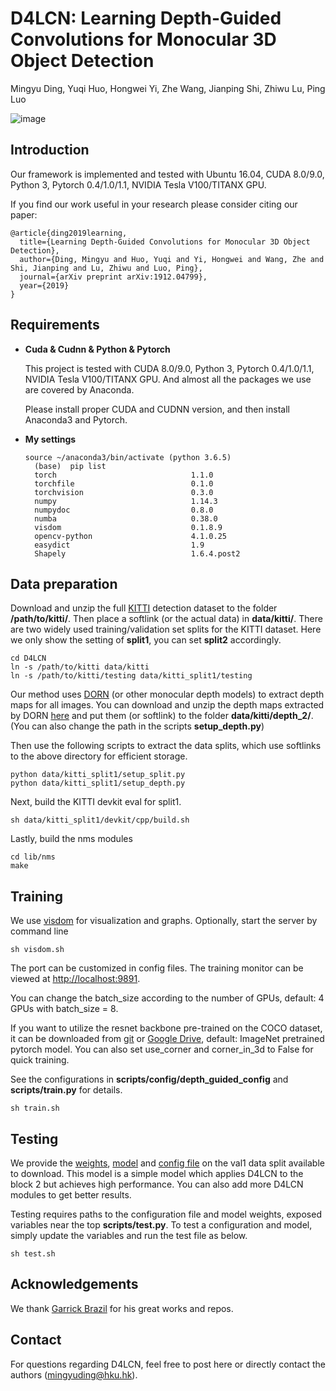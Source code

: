# D4LCN: Learning Depth-Guided Convolutions for Monocular 3D Object Detection

Mingyu Ding, Yuqi Huo, Hongwei Yi, Zhe Wang, Jianping Shi, Zhiwu Lu, Ping Luo

![image](https://github.com/dingmyu/D4LCN/blob/master/demo.gif)

## Introduction

Our framework is implemented and tested with Ubuntu 16.04, CUDA 8.0/9.0, Python 3, Pytorch 0.4/1.0/1.1, NVIDIA Tesla V100/TITANX GPU. 

If you find our work useful in your research please consider citing our paper:

    @article{ding2019learning,
      title={Learning Depth-Guided Convolutions for Monocular 3D Object Detection},
      author={Ding, Mingyu and Huo, Yuqi and Yi, Hongwei and Wang, Zhe and  Shi, Jianping and Lu, Zhiwu and Luo, Ping},
      journal={arXiv preprint arXiv:1912.04799},
      year={2019}
    }

## Requirements

- **Cuda & Cudnn & Python & Pytorch**

    This project is tested with CUDA 8.0/9.0, Python 3, Pytorch 0.4/1.0/1.1, NVIDIA Tesla V100/TITANX GPU. And almost all the packages we use are covered by Anaconda.

    Please install proper CUDA and CUDNN version, and then install Anaconda3 and Pytorch.

- **My settings**

  ```shell
  source ~/anaconda3/bin/activate (python 3.6.5)
	(base)  pip list
	torch                              1.1.0
	torchfile                          0.1.0
	torchvision                        0.3.0
	numpy                              1.14.3
	numpydoc                           0.8.0
	numba                              0.38.0
	visdom                             0.1.8.9
	opencv-python                      4.1.0.25
	easydict                           1.9
	Shapely                            1.6.4.post2
  ```


## Data preparation

Download and unzip the full [KITTI](http://www.cvlibs.net/datasets/kitti/eval_object.php?obj_benchmark=3d) detection dataset to the folder **/path/to/kitti/**. Then place a softlink (or the actual data) in **data/kitti/**. There are two widely used training/validation set splits for the KITTI dataset. Here we only show the setting of **split1**, you can set **split2** accordingly.

  ```shell
cd D4LCN
ln -s /path/to/kitti data/kitti
ln -s /path/to/kitti/testing data/kitti_split1/testing
  ```

Our method uses [DORN](https://github.com/hufu6371/DORN) (or other monocular depth models) to extract depth maps for all images. You can download and unzip the depth maps extracted by DORN [here](https://drive.google.com/open?id=1lSJpQ8GUCxRNtWxo0lduYAbWkkXQa2cb) and put them (or softlink) to the folder **data/kitti/depth_2/**. (You can also change the path in the scripts **setup_depth.py**)

Then use the following scripts to extract the data splits, which use softlinks to the above directory for efficient storage.


  ```shell
python data/kitti_split1/setup_split.py
python data/kitti_split1/setup_depth.py
  ```

Next, build the KITTI devkit eval for split1.

```shell
sh data/kitti_split1/devkit/cpp/build.sh
```

Lastly, build the nms modules

```shell
cd lib/nms
make
```

## Training

We use [visdom](https://github.com/facebookresearch/visdom) for visualization and graphs. Optionally, start the server by command line

```
sh visdom.sh
```
The port can be customized in config files. The training monitor can be viewed at [http://localhost:9891](http://localhost:9891). 

You can change the batch_size according to the number of GPUs, default: 4 GPUs with batch_size = 8.

If you want to utilize the resnet backbone pre-trained on the COCO dataset, it can be downloaded from [git](https://github.com/ruotianluo/pytorch-faster-rcnn) or [Google Drive](https://drive.google.com/drive/folders/0B7fNdx_jAqhtNE10TDZDbFRuU0E), default: ImageNet pretrained pytorch model. You can also set use_corner and corner_in_3d to False for quick training.

See the configurations in **scripts/config/depth_guided_config** and **scripts/train.py** for details. 

``` 
sh train.sh
```

## Testing

We provide the [weights](https://drive.google.com/open?id=1RiPX-CiSEf1L1NZsWzATvLB7XXBFMsCA), [model](https://drive.google.com/open?id=1tXCv8y6eDY8ej2ElfPlbJjp3vlIg9PXN) and [config file](https://drive.google.com/open?id=1RfV-Q3O0GxDzazNHoWnfk5Vz5y-mbdaB) on the val1 data split available to download. This model is a simple model which applies D4LCN to the block 2 but achieves high performance. You can also add more D4LCN modules to get better results.

Testing requires paths to the configuration file and model weights, exposed variables near the top **scripts/test.py**. To test a configuration and model, simply update the variables and run the test file as below. 

```
sh test.sh
```

## Acknowledgements

We thank [Garrick Brazil](https://github.com/garrickbrazil/M3D-RPN) for his great works and repos.

## Contact

For questions regarding D4LCN, feel free to post here or directly contact the authors (mingyuding@hku.hk).
